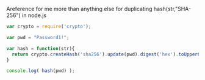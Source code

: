 Areference for me more than anything else for duplicating hash(str,"SHA-256") in node.js

```javascript
var crypto = require('crypto');

var pwd = "Password1!";

var hash = function(str){
  return crypto.createHash('sha256').update(pwd).digest('hex').toUpperCase()
}

console.log( hash(pwd) );
```